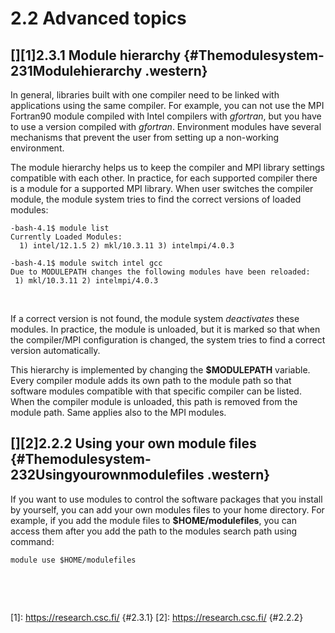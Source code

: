 # 2.2 Advanced topics

## [][1]2.3.1 Module hierarchy {#Themodulesystem-231Modulehierarchy .western}

In general, libraries built with one compiler need to be linked with
applications using the same compiler. For example, you can not use the
MPI Fortran90 module compiled with Intel compilers with *gfortran*, but
you have to use a version compiled with *gfortran*. Environment modules
have several mechanisms that prevent the user from setting up a
non-working environment.

The module hierarchy helps us to keep the compiler and MPI library
settings compatible with each other. In practice, for each supported
compiler there is a module for a supported MPI library. When user
switches the compiler module, the module system tries to find the
correct versions of loaded modules:

    -bash-4.1$ module list
    Currently Loaded Modules:
      1) intel/12.1.5 2) mkl/10.3.11 3) intelmpi/4.0.3

    -bash-4.1$ module switch intel gcc
    Due to MODULEPATH changes the following modules have been reloaded:
     1) mkl/10.3.11 2) intelmpi/4.0.3

 

If a correct version is not found, the module system *deactivates* these
modules. In practice, the module is unloaded, but it is marked so that
when the compiler/MPI configuration is changed, the system tries to find
a correct version automatically.

This hierarchy is implemented by changing the **$MODULEPATH** variable.
Every compiler module adds its own path to the module path so that
software modules compatible with that specific compiler can be listed.
When the compiler module is unloaded, this path is removed from the
module path. Same applies also to the MPI modules.

## [][2]2.2.2 Using your own module files {#Themodulesystem-232Usingyourownmodulefiles .western}

If you want to use modules to control the software packages that you
install by yourself, you can add your own modules files to your home
directory. For example, if you add the module files to
**$HOME/modulefiles**, you can access them after you add the path to the
modules search path using command:

    module use $HOME/modulefiles

 

 

  [1]: https://research.csc.fi/ {#2.3.1}
  [2]: https://research.csc.fi/ {#2.2.2}
